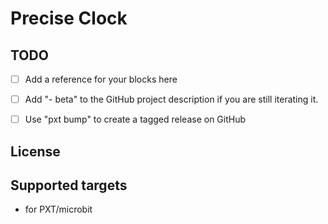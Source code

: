 # Precise Clock



## TODO

- [ ] Add a reference for your blocks here
- [ ] Add "- beta" to the GitHub project description if you are still iterating it.
- [ ] Use "pxt bump" to create a tagged release on GitHub


## License



## Supported targets

* for PXT/microbit

